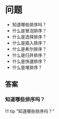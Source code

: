 # 问题

- 知道哪些排序吗？
- 什么是冒泡排序？
- 什么是选择排序？
- 什么是插入排序？
- 什么是希尔排序？
- 什么是归并排序？
- 什么是快速排序？
- 什么是堆排序？


## 答案

### 知道哪些排序吗？

!!! tip "知道哪些排序吗？"











